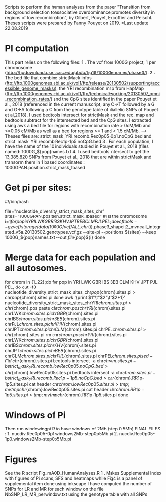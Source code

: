 Scripts to perform the human analyses from the paper "Transition from background selection toassociative overdominance promotes diversity in regions of low recombination", by Gilbert, Pouyet, Excoffier and Peischl.
Theses scripts were prepared by Fanny Pouyet on 2019.
*Last update 22.08.2019 


# PI computation 
This part relies on the following files: 
	1 .  	The vcf from 1000G project, 1 per chromosome (http://hgdownload.cse.ucsc.edu/gbdb/hg19/1000Genomes/phase3/).
	2 . 	The bed file that combine strictMack infos (ftp://ftp.1000genomes.ebi.ac.uk/vol1/ftp/release/20130502/supporting/accessible_genome_masks/),
		the YRI recombination map from HapMap (ftp://ftp.1000genomes.ebi.ac.uk/vol1/ftp/technical/working/20130507_omni_recombination_rates/) and
		the CpG sites identified in the paper Pouyet et al., 2018 (referenced in the current manuscript; any C->T followed by a G and G->A following a C 
			from the genotype table of diallelic SNPs of Pouyet et al,2018).
		I used bedtools intersect for strictMask and the rec. map and bedtools subtract for the intersected bed and the CpG sites.
		I extracted using awk a bed file for regions with recombination rate > 0cM/Mb and <=0.05 cM/Mb as well as a bed for regions >= 1 and < 1.5 cM/Mb.
		--> Theses files are: strict_mask_YRI.recomb.Rec0p05-0p1.noCpG.bed and strict_mask_YRI.recomb.Rec1p-1p5.noCpG.bed
	3 .	For each population, I have the name of the 10 individuals studied in Pouyet et al., 2018 (files named: 1000G_${pop}names.txt
	4.	I used bedtools intersect to get the 13,385,820 SNPs from Pouyet et al., 2018 that are within strictMask and transorm them in 1 based coordinates : 1000GPAN.position.strict_mask_1based 
	
# Get pi per sites:

#!/bin/bash

file="nucleotide_diversity_strict_mask_sites_chr"
sites="1000GPAN.position.strict_mask_1based"
#i is the chromosome
i=$1
for pop in YRI LWK GBR IBS KHV JPT BEB CLM PJL PEL; do   
vcftools --gzvcf /storage/data/1000G/vcf/ALL.chr${i}.phase3_shapeit2_mvncall_integrated_v5a.20130502.genotypes.vcf.gz --site-pi --positions ${sites} --keep 1000G_${pop}names.txt --out ${file}${pop}${i}
done


# Merge data  for each population and all autosomes.

for chrom in {1..22};do 
 for pop in YRI LWK GBR IBS BEB CLM KHV JPT PJL PEL; do 
  cut -f3 nucleotide_diversity_strict_mask_sites_chr${pop}${chrom}.sites.pi > chr${pop}${chrom}.sites.pi
  done
 awk '{print $1"\t"$2"\t"$2+1}' nucleotide_diversity_strict_mask_sites_chrYRI${chrom}.sites.pi > chr${chrom}.pos
 paste chr${chrom}.pos chrYRI${chrom}.sites.pi chrLWK${chrom}.sites.pi chrGBR${chrom}.sites.pi chrIBS${chrom}.sites.pi chrBEB${chrom}.sites.pi chrPJL${chrom}.sites.pi chrKHV${chrom}.sites.pi chrJPT${chrom}.sites.pi chrCLM${chrom}.sites.pi chrPEL${chrom}.sites.pi >  chr${chrom}.sites.pi
 rm chr${chrom}.pos chrYRI${chrom}.sites.pi chrLWK${chrom}.sites.pi chrGBR${chrom}.sites.pi chrIBS${chrom}.sites.pi chrKHV${chrom}.sites.pi chrJPT${chrom}.sites.pi chrBEB${chrom}.sites.pi chrCLM${chrom}.sites.pi chrPJL${chrom}.sites.pi chrPEL${chrom}.sites.pi 
 sed -i '1d' chr${chrom}.sites.pi
 bedtools intersect -a chr${chrom}.sites.pi -b strict_mask_YRI.recomb.lowRec0p05.noCpG.bed> chr${chrom}.lowRec0p05.sites.pi 
 bedtools intersect -a chr${chrom}.sites.pi -b strict_mask_YRI.recomb.Rec1p-1p5.noCpG.bed > chr${chrom}.RR1p-1p5.sites.pi
 cat header chr${chrom}.lowRec0p05.sites.pi > tmp ; mv tmp chr${chrom}.lowRec0p05.sites.pi
 cat header chr${chrom}.RR1p-1p5.sites.pi > tmp ; mv tmp chr${chrom}.RR1p-1p5.sites.pi
done

# Windows of Pi
Then run windowingpi.R to have windows of 2Mb (step 0.5Mb)
FINAL FILES :
	1. nucdiv.Rec0p05-0p1.windows2Mb-step0p5Mb.pi
	2. nucdiv.Rec0p05-1p0.windows2Mb-step0p5Mb.pi

# Figures 
See the R script Fig_mAOD_HumanAnalyses.R
	1 .	Makes Supplemental Index with figures of Pi scans, SFS and heatmaps
	 	while Fig4 is a panel of supplemental item done using inkscape
	 	I have computed the number of SNPs for LR and MR for each window on the file NbSNP_LR_MR_perwindow.txt using the genotype table with all SNPs

